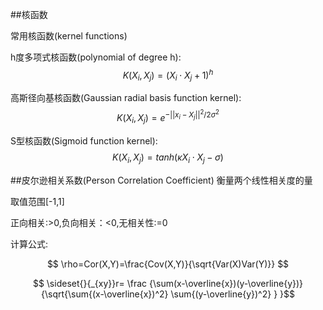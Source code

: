 ##核函数

常用核函数(kernel functions)

h度多项式核函数(polynomial of degree h): 
$$ K(X_i,X_j)=(X_i \cdot X_j + 1)^h$$

高斯径向基核函数(Gaussian radial basis function kernel):
$$ K(X_i,X_j)=e^{-{||x_i-X_j||}^2/2\sigma^2}$$

S型核函数(Sigmoid function kernel):
$$ K(X_i,X_j)=tanh(\kappa X_i \cdot X_j - \sigma)$$



##皮尔逊相关系数(Person Correlation Coefficient)
衡量两个线性相关度的量

取值范围[-1,1]

正向相关:>0,负向相关：<0,无相关性:=0

计算公式:

$$ \rho=Cor(X,Y)=\frac{Cov(X,Y)}{\sqrt{Var(X)Var(Y)}} $$

$$ \sideset{}{_{xy}}r= \frac {\sum(x-\overline{x})(y-\overline{y})} {\sqrt{\sum{(x-\overline{x})^2} \sum{(y-\overline{y})^2} } }$$


